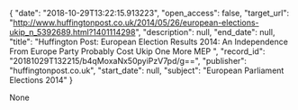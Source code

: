 {
  "date": "2018-10-29T13:22:15.913223", 
  "open_access": false, 
  "target_url": "http://www.huffingtonpost.co.uk/2014/05/26/european-elections-ukip_n_5392689.html?1401114298", 
  "description": null, 
  "end_date": null, 
  "title": "Huffington Post: European Election Results 2014: An Independence From Europe Party Probably Cost Ukip One More MEP ", 
  "record_id": "20181029T132215/b4qMoxaNx50pyiPzV7pd/g==", 
  "publisher": "huffingtonpost.co.uk", 
  "start_date": null, 
  "subject": "European Parliament Elections 2014"
}

None
